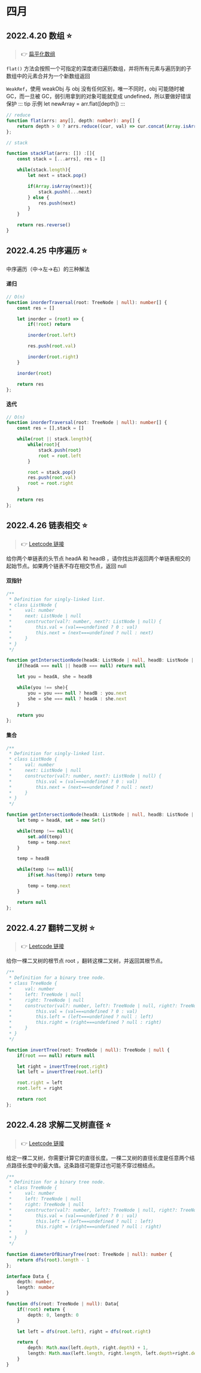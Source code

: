 # 四月

## 2022.4.20 数组 ⭐
> :point_right: 
[扁平化数组](https://developer.mozilla.org/zh-CN/docs/Web/JavaScript/Reference/Global_Objects/Array/flat)

`flat()` 方法会按照一个可指定的深度递归遍历数组，并将所有元素与遍历到的子数组中的元素合并为一个新数组返回

`WeakRef`，使用 weakObj 与 obj 没有任何区别，唯一不同时，obj 可能随时被 GC，而一旦被 GC，弱引用拿到的对象可能就变成 undefined，所以要做好错误保护
::: tip 示例
let newArray = arr.flat([depth])
:::

<CodeGroup>
  <CodeGroupItem title="TS" active>

```ts
// reduce
function flat(arrs: any[], depth: number): any[] {
    return depth > 0 ? arrs.reduce((cur, val) => cur.concat(Array.isArray(val) ? flat(val, depth -1) : val), []) : arrs.slice()
};

// stack

function stackFlat(arrs: []) :[]{
    const stack = [...arrs], res = []

    while(stack.length){
        let next = stack.pop()

        if(Array.isArray(next)){
            stack.pushh(...next)
        } else {
            res.push(next)
        }
    }

    return res.reverse()
}
```
  </CodeGroupItem>
</CodeGroup>

## 2022.4.25 中序遍历 ⭐

中序遍历（中->左->右）的三种解法

#### 递归

```ts
// O(n)
function inorderTraversal(root: TreeNode | null): number[] {
    const res = []

    let inorder = (root) => {
        if(!root) return

        inorder(root.left)

        res.push(root.val)

        inorder(root.right)
    }

    inorder(root)

    return res
};
```
#### 迭代

```ts
// O(n)
function inorderTraversal(root: TreeNode | null): number[] {
    const res = [],stack = []

    while(root || stack.length){
        while(root){
            stack.push(root)
            root = root.left
        }

        root = stack.pop()
        res.push(root.val)
        root = root.right
    }

    return res
};
```

## 2022.4.26 链表相交 ⭐

> :point_right: 
[Leetcode 链接](https://leetcode-cn.com/problems/intersection-of-two-linked-lists/)

给你两个单链表的头节点 headA 和 headB ，请你找出并返回两个单链表相交的起始节点。如果两个链表不存在相交节点，返回 null 

#### 双指针
```ts
/**
 * Definition for singly-linked list.
 * class ListNode {
 *     val: number
 *     next: ListNode | null
 *     constructor(val?: number, next?: ListNode | null) {
 *         this.val = (val===undefined ? 0 : val)
 *         this.next = (next===undefined ? null : next)
 *     }
 * }
 */

function getIntersectionNode(headA: ListNode | null, headB: ListNode | null): ListNode | null {
    if(headA === null || headB === null) return null

    let you = headA, she = headB

    while(you !== she){
        you = you === null ? headB : you.next
        she = she === null ? headA : she.next
    }

    return you
};
```

#### 集合
```ts
/**
 * Definition for singly-linked list.
 * class ListNode {
 *     val: number
 *     next: ListNode | null
 *     constructor(val?: number, next?: ListNode | null) {
 *         this.val = (val===undefined ? 0 : val)
 *         this.next = (next===undefined ? null : next)
 *     }
 * }
 */

function getIntersectionNode(headA: ListNode | null, headB: ListNode | null): ListNode | null {
    let temp = headA, set = new Set()

    while(temp !== null){
        set.add(temp)
        temp = temp.next
    }

    temp = headB

    while(temp !== null){
        if(set.has(temp)) return temp

        temp = temp.next
    }

    return null
};

```

## 2022.4.27 翻转二叉树 ⭐
> :point_right: 
[Leetcode 链接](https://leetcode-cn.com/problems/invert-binary-tree/)

给你一棵二叉树的根节点 root ，翻转这棵二叉树，并返回其根节点。

```ts
/**
 * Definition for a binary tree node.
 * class TreeNode {
 *     val: number
 *     left: TreeNode | null
 *     right: TreeNode | null
 *     constructor(val?: number, left?: TreeNode | null, right?: TreeNode | null) {
 *         this.val = (val===undefined ? 0 : val)
 *         this.left = (left===undefined ? null : left)
 *         this.right = (right===undefined ? null : right)
 *     }
 * }
 */

function invertTree(root: TreeNode | null): TreeNode | null {
    if(root === null) return null

    let right = invertTree(root.right)
    let left = invertTree(root.left)

    root.right = left
    root.left = right

    return root
};
```


## 2022.4.28 求解二叉树直径 ⭐
> :point_right: 
[Leetcode 链接](https://leetcode-cn.com/problems/diameter-of-binary-tree/)

给定一棵二叉树，你需要计算它的直径长度。一棵二叉树的直径长度是任意两个结点路径长度中的最大值。这条路径可能穿过也可能不穿过根结点。



```ts
/**
 * Definition for a binary tree node.
 * class TreeNode {
 *     val: number
 *     left: TreeNode | null
 *     right: TreeNode | null
 *     constructor(val?: number, left?: TreeNode | null, right?: TreeNode | null) {
 *         this.val = (val===undefined ? 0 : val)
 *         this.left = (left===undefined ? null : left)
 *         this.right = (right===undefined ? null : right)
 *     }
 * }
 */

function diameterOfBinaryTree(root: TreeNode | null): number {
    return dfs(root).length - 1
};

interface Data {
    depth: number,
    length: number
}

function dfs(root: TreeNode | null): Data{
    if(!root) return {
        depth: 0, length: 0
    }

    let left = dfs(root.left), right = dfs(root.right)

    return {
        depth: Math.max(left.depth, right.depth) + 1,
        length: Math.max(left.length, right.length, left.depth+right.depth+1)
    }
}
```